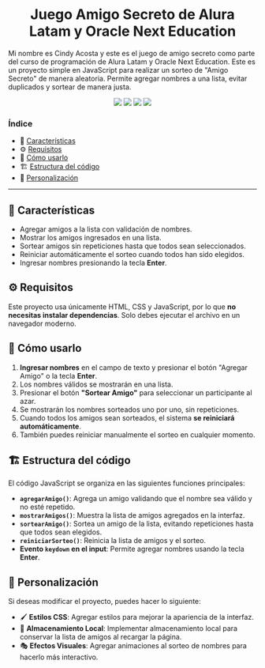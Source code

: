 <h1 align='center'>Juego Amigo Secreto de Alura Latam y Oracle Next Education</h1>

Mi nombre es Cindy Acosta y este es el juego de amigo secreto como parte del curso de programación de Alura Latam y Oracle Next Education. Este es un proyecto simple en JavaScript para realizar un sorteo de "Amigo Secreto" de manera aleatoria. Permite agregar nombres a una lista, evitar duplicados y sortear de manera justa.

<p align="center">
   <img src="https://img.shields.io/badge/STATUS-EN%20DESAROLLO-green">
   <img src="https://img.shields.io/badge/Programa-ORACLE_LATAM-blue">
   <img src="https://img.shields.io/badge/Programa-NEXT_EDUCATION_G8-red">
   <img src="https://img.shields.io/badge/JUEGO%20AMIGO%20SECRETO-8A2BE2">
</p>


### Índice

- 🎯 [Características](#caracteristicas)
- ⚙️ [Requisitos](#requisitos)
- 📖 [Cómo usarlo](#como-usarlo)
- 🏗️ [Estructura del código](#estructura-del-codigo)
- 🎨 [Personalización](#personalizacion)


---

## 🎯 Características

- Agregar amigos a la lista con validación de nombres.
- Mostrar los amigos ingresados en una lista.
- Sortear amigos sin repeticiones hasta que todos sean seleccionados.
- Reiniciar automáticamente el sorteo cuando todos han sido elegidos.
- Ingresar nombres presionando la tecla **Enter**.

## ⚙️ Requisitos

Este proyecto usa únicamente HTML, CSS y JavaScript, por lo que **no necesitas instalar dependencias**. Solo debes ejecutar el archivo en un navegador moderno.

## 📖 Cómo usarlo

1. **Ingresar nombres** en el campo de texto y presionar el botón \"Agregar Amigo\" o la tecla **Enter**.
2. Los nombres válidos se mostrarán en una lista.
3. Presionar el botón **\"Sortear Amigo\"** para seleccionar un participante al azar.
4. Se mostrarán los nombres sorteados uno por uno, sin repeticiones.
5. Cuando todos los amigos sean sorteados, el sistema **se reiniciará automáticamente**.
6. También puedes reiniciar manualmente el sorteo en cualquier momento.

## 🏗️ Estructura del código

El código JavaScript se organiza en las siguientes funciones principales:

- **`agregarAmigo()`**: Agrega un amigo validando que el nombre sea válido y no esté repetido.
- **`mostrarAmigos()`**: Muestra la lista de amigos agregados en la interfaz.
- **`sortearAmigo()`**: Sortea un amigo de la lista, evitando repeticiones hasta que todos sean elegidos.
- **`reiniciarSorteo()`**: Reinicia la lista de amigos y el sorteo.
- **Evento `keydown` en el input**: Permite agregar nombres usando la tecla **Enter**.

## 🎨 Personalización

Si deseas modificar el proyecto, puedes hacer lo siguiente:

- 🖌️ **Estilos CSS**: Agregar estilos para mejorar la apariencia de la interfaz.
- 💾 **Almacenamiento Local**: Implementar almacenamiento local para conservar la lista de amigos al recargar la página.
- 🎭 **Efectos Visuales**: Agregar animaciones al sorteo de nombres para hacerlo más interactivo.

